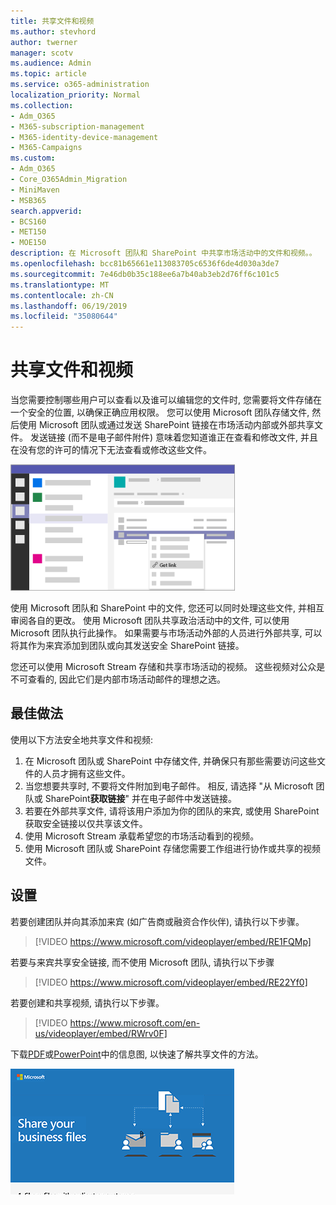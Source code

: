```yaml
---
title: 共享文件和视频
ms.author: stevhord
author: twerner
manager: scotv
ms.audience: Admin
ms.topic: article
ms.service: o365-administration
localization_priority: Normal
ms.collection:
- Adm_O365
- M365-subscription-management
- M365-identity-device-management
- M365-Campaigns
ms.custom:
- Adm_O365
- Core_O365Admin_Migration
- MiniMaven
- MSB365
search.appverid:
- BCS160
- MET150
- MOE150
description: 在 Microsoft 团队和 SharePoint 中共享市场活动中的文件和视频。。
ms.openlocfilehash: bcc81b65661e113083705c6536f6de4d030a3de7
ms.sourcegitcommit: 7e46db0b35c188ee6a7b40ab3eb2d76ff6c101c5
ms.translationtype: MT
ms.contentlocale: zh-CN
ms.lasthandoff: 06/19/2019
ms.locfileid: "35080644"
---
```

# <a name="share-files-and-videos"></a>共享文件和视频

当您需要控制哪些用户可以查看以及谁可以编辑您的文件时, 您需要将文件存储在一个安全的位置, 以确保正确应用权限。 您可以使用 Microsoft 团队存储文件, 然后使用 Microsoft 团队或通过发送 SharePoint 链接在市场活动内部或外部共享文件。 发送链接 (而不是电子邮件附件) 意味着您知道谁正在查看和修改文件, 并且在没有您的许可的情况下无法查看或修改这些文件。 

!["文件" 选项卡在菜单上打开和获取链接的 Microsoft 团队窗口的关系图](media/m365-democracy-teams-sharefiles.png)

使用 Microsoft 团队和 SharePoint 中的文件, 您还可以同时处理这些文件, 并相互审阅各自的更改。 使用 Microsoft 团队共享政治活动中的文件, 可以使用 Microsoft 团队执行此操作。 如果需要与市场活动外部的人员进行外部共享, 可以将其作为来宾添加到团队或向其发送安全 SharePoint 链接。

您还可以使用 Microsoft Stream 存储和共享市场活动的视频。 这些视频对公众是不可查看的, 因此它们是内部市场活动邮件的理想之选。

## <a name="best-practices"></a>最佳做法

使用以下方法安全地共享文件和视频:

1. 在 Microsoft 团队或 SharePoint 中存储文件, 并确保只有那些需要访问这些文件的人员才拥有这些文件。 
2. 当您想要共享时, 不要将文件附加到电子邮件。 相反, 请选择 "从 Microsoft 团队或 SharePoint**获取链接**" 并在电子邮件中发送链接。
3. 若要在外部共享文件, 请将该用户添加为你的团队的来宾, 或使用 SharePoint 获取安全链接以仅共享该文件。
4. 使用 Microsoft Stream 承载希望您的市场活动看到的视频。 
5. 使用 Microsoft 团队或 SharePoint 存储您需要工作组进行协作或共享的视频文件。

 
## <a name="set-up"></a>设置

若要创建团队并向其添加来宾 (如广告商或融资合作伙伴), 请执行以下步骤。

> [!VIDEO https://www.microsoft.com/videoplayer/embed/RE1FQMp]

若要与来宾共享安全链接, 而不使用 Microsoft 团队, 请执行以下步骤

> [!VIDEO https://www.microsoft.com/videoplayer/embed/RE22Yf0]

若要创建和共享视频, 请执行以下步骤。

> [!VIDEO https://www.microsoft.com/en-us/videoplayer/embed/RWrv0F]

下载[PDF](https://go.microsoft.com/fwlink/?linkid=2079435)或[PowerPoint](https://go.microsoft.com/fwlink/?linkid=2079438)中的信息图, 以快速了解共享文件的方法。

[![与不同用户共享文件的说明](media/ShareYourfiles-thumb-358x201.png)](https://go.microsoft.com/fwlink/?linkid=2079435)
